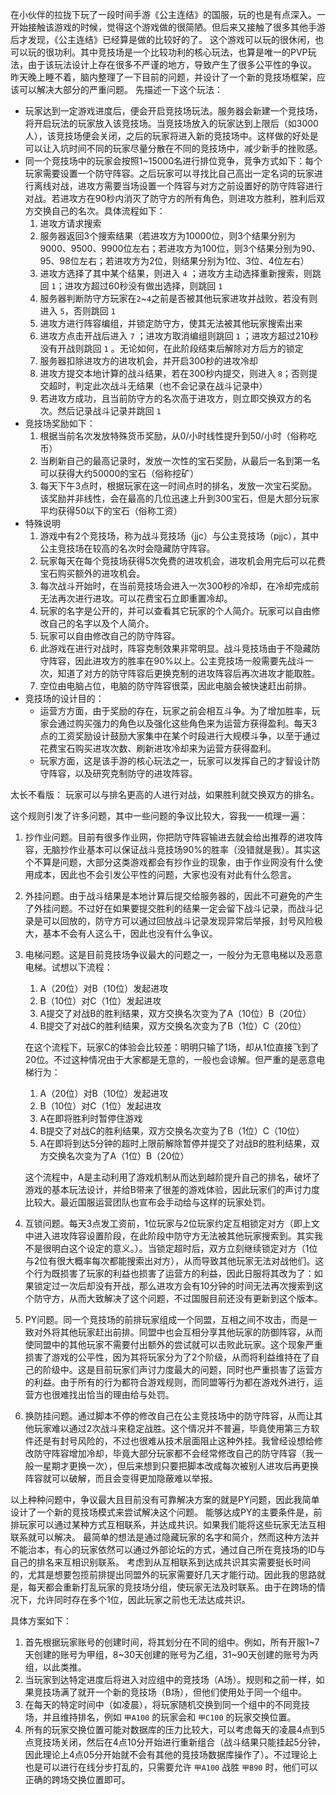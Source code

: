 在小伙伴的拉拢下玩了一段时间手游《公主连结》的国服，玩的也是有点深入。一开始接触该游戏的时候，觉得这个游戏做的很简陋。但后来又接触了很多其他手游后才发现，《公主连结》已经算是做的比较好的了。
这个游戏可以玩的很休闲，也可以玩的很功利。其中竞技场是一个比较功利的核心玩法，也算是唯一的PVP玩法，由于该玩法设计上存在很多不严谨的地方，导致产生了很多公平性的争议。
昨天晚上睡不着，脑内整理了一下目前的问题，并设计了一个新的竞技场框架，应该可以解决大部分的严重问题。
先描述一下这个玩法：

* 玩家达到一定游戏进度后，便会开启竞技场玩法。服务器会新建一个竞技场，将开启玩法的玩家放入该竞技场。当竞技场放入的玩家达到上限后（如3000人），该竞技场便会关闭，之后的玩家将进入新的竞技场中。这样做的好处是可以让入坑时间不同的玩家尽量分散在不同的竞技场中，减少新手的挫败感。
* 同一个竞技场中的玩家会按照1~15000名进行排位竞争，竞争方式如下：每个玩家需要设置一个防守阵容。之后玩家可以寻找比自己高出一定名词的玩家进行离线对战，进攻方需要当场设置一个阵容与对方之前设置好的防守阵容进行对战。若进攻方在90秒内消灭了防守方的所有角色，则进攻方胜利，胜利后双方交换自己的名次。具体流程如下：
    1. 进攻方请求搜索
    2. 服务器返回3个搜索结果（若进攻方为10000位，则3个结果分别为9000、9500、9900位左右；若进攻方为100位，则3个结果分别为90、95、98位左右；若进攻方为2位，则结果分别为1位、3位、4位左右）
    3. 进攻方选择了其中某个结果，则进入 `4` ；进攻方主动选择重新搜索，则跳回 `1`；进攻方超过60秒没有做出选择，则跳回 `1`
    4. 服务器判断防守方玩家在`2`~`4`之前是否被其他玩家进攻并战败，若没有则进入 `5`，否则跳回 `1`
    5. 进攻方进行阵容编组，并锁定防守方，使其无法被其他玩家搜索出来
    6. 进攻方点击开战后进入 `7` ；进攻方取消编组则跳回 `1` ；进攻方超过210秒没有开战则跳回 `1` 。无论如何，在此阶段结束后解除对方后方的锁定
    7. 服务器扣除进攻方的进攻机会，并开启300秒的进攻冷却
    8. 进攻方提交本地计算的战斗结果，若在300秒内提交，则进入 `8`；否则提交超时，判定此次战斗无结果（也不会记录在战斗记录中）
    9. 若进攻方成功，且当前防守方的名次高于进攻方，则立即交换双方的名次。然后记录战斗记录并跳回 `1`
* 竞技场奖励如下：
    1. 根据当前名次发放特殊货币奖励，从0/小时线性提升到50/小时（俗称吃币）
    2. 当刷新自己的最高记录时，发放一次性的宝石奖励，从最后一名到第一名可以获得大约50000的宝石（俗称挖矿）
    3. 每天下午3点时，根据玩家在这一时间点时的排名，发放一次宝石奖励。该奖励并非线性，会在最高的几位迅速上升到300宝石，但是大部分玩家平均获得50以下的宝石（俗称工资）
* 特殊说明
    1. 游戏中有2个竞技场，称为战斗竞技场（jjc）与公主竞技场（pjjc），其中公主竞技场在较高的名次时会隐藏防守阵容。
    2. 玩家每天在每个竞技场获得5次免费的进攻机会，进攻机会用完后可以花费宝石购买额外的进攻机会。
    3. 每次战斗开始时，在当前竞技场会进入一次300秒的冷却，在冷却完成前无法再次进行进攻。可以花费宝石立即重置冷却。
    4. 玩家的名字是公开的，并可以查看其它玩家的个人简介。玩家可以自由修改自己的名字以及个人简介。
    5. 玩家可以自由修改自己的防守阵容。
    6. 此游戏在进行对战时，阵容克制效果非常明显。战斗竞技场由于不隐藏防守阵容，因此进攻方的胜率在90%以上。公主竞技场一般需要先战斗一次，知道了对方的防守阵容后更换克制的进攻阵容后再次进攻才能取胜。
    7. 空位由电脑占位，电脑的防守阵容很菜，因此电脑会被快速赶出前排。
* 竞技场的设计目的：
    * 运营方方面，由于奖励的存在，玩家之前会相互斗争。为了增加胜率，玩家会通过购买强力的角色以及强化这些角色来为运营方获得盈利。每天3点的工资奖励设计鼓励大家集中在某个时段进行大规模斗争，以至于通过花费宝石购买进攻次数、刷新进攻冷却来为运营方获得盈利。
    * 玩家方面，这是该手游的核心玩法之一，玩家可以发挥自己的才智设计防守阵容，以及研究克制防守的进攻阵容。

太长不看版：
玩家可以与排名更高的人进行对战，如果胜利就交换双方的排名。

这个规则引发了许多问题，其中一些问题的争议比较大，容我一一梳理一遍：

1. 抄作业问题。目前有很多作业网，你把防守阵容输进去就会给出推荐的进攻阵容，无脑抄作业基本可以保证战斗竞技场90%的胜率（没错就是我）。其实这个不算是问题，大部分这类游戏都会有抄作业的现象，由于作业网没有什么使用成本，因此也不会引发公平性的问题，大家也没有对此有什么怨言。
2. 外挂问题。由于战斗结果是本地计算后提交给服务器的，因此不可避免的产生了外挂问题。不过好在如果要提交胜利的结果一定会留下战斗记录，而战斗记录是可以回放的，防守方可以通过回放战斗记录发现异常后举报，封号风险极大，基本不会有人这么干，因此也没有什么争议。
3. 电梯问题。这是目前竞技场争议最大的问题之一，一般分为无意电梯以及恶意电梯。试想以下流程：
    1. A（20位）对B（10位）发起进攻
    2. B（10位）对C（1位）发起进攻
    3. A提交了对战B的胜利结果，双方交换名次变为了A（10位）B（20位）
    4. B提交了对战C的胜利结果，双方交换名次变为了B（1位）C（20位）

    在这个流程下，玩家C的体验会比较差：明明只输了1场，却从1位直接飞到了20位。不过这种情况由于大家都是无意的，一般也会谅解。但严重的是恶意电梯行为：
    1. A（20位）对B（10位）发起进攻
    2. B（10位）对C（1位）发起进攻
    3. A在即将胜利时暂停住游戏
    4. B提交了对战C的胜利结果，双方交换名次变为了B（1位）C（10位）
    5. A在即将到达5分钟的超时上限前解除暂停并提交了对战B的胜利结果，双方交换名次变为了A（1位）B（20位）

    这个流程中，A是主动利用了游戏机制从而达到越阶提升自己的排名，破坏了游戏的基本玩法设计，并给B带来了很差的游戏体验，因此玩家们的声讨力度比较大。最近国服运营团队也宣布会手动给与这样的玩家处罚。
4. 互锁问题。每天3点发工资前，1位玩家与2位玩家约定互相锁定对方（即上文中进入进攻阵容设置阶段，在此阶段中防守方无法被其他玩家搜索到。其实我不是很明白这个设定的意义。）。当锁定超时后，双方立刻继续锁定对方（1位与2位有很大概率每次都能搜索出对方），从而导致其他玩家无法对战他们。这个行为既损害了玩家的利益也损害了运营方的利益，因此日服将其改为了：如果锁定过一次后却没有开战，那么进攻方会有10分钟的时间无法再次搜索到这个防守方，从而大致解决了这个问题，不过国服目前还没有更新到这个版本。
5. PY问题。同一个竞技场的前排玩家组成一个同盟，互相之间不攻击，而是一致对外将其他玩家赶出前排。同盟中也会互相分享其他玩家的防御阵容，从而使同盟中的其他玩家不需要付出额外的尝试就可以击败此玩家。这个现象严重损害了游戏的公平性，因为其将玩家分为了2个阶级，从而将利益维持在了自己的阶级中。这是目前玩家们声讨力度最大的问题，同时也严重损害了运营方的利益。由于所有的行为都符合游戏规则，而同盟等行为都在游戏外进行，运营方也很难找出恰当的理由给与处罚。
6. 换防挂问题。通过脚本不停的修改自己在公主竞技场中的防守阵容，从而让其他玩家难以通过2次战斗来稳定战胜。这个情况并不普遍，毕竟使用第三方软件还是有封号风险的，不过也很难从技术层面阻止这种外挂。我曾经设想给修改防守阵容增加冷却，毕竟大部分玩家都不会经常修改自己的防守阵容（我一般一星期才更换一次），但后来想到只要把脚本改成每次被别人进攻后再更换阵容就可以破解，而且会变得更加隐蔽难以举报。

以上种种问题中，争议最大且目前没有可靠解决方案的就是PY问题，因此我简单设计了一个新的竞技场模式来尝试解决这个问题。
能够达成PY的主要条件是，前排玩家可以通过某种方式互相联系，并达成共识。如果我们能将这些玩家无法互相联系就可以解决。
最简单的想法是通过隐藏玩家的名字和简介，然而这种方法并不能治本，有心的玩家依然可以通过外部论坛的方式，通过自己所在竞技场的ID与自己的排名来互相识别联系。
考虑到从互相联系到达成共识其实需要挺长时间的，尤其是想要包揽前排提出同盟外的玩家需要好几天才能行动。因此我的思路就是，每天都会重新打乱玩家的竞技场分组，使玩家无法及时联系。由于在跨场的情况下，允许同时存在多个1位，因此玩家之前也无法达成共识。

具体方案如下：
1. 首先根据玩家账号的创建时间，将其划分在不同的组中。例如，所有开服1~7天创建的账号为甲组，8~30天创建的账号为乙组，31~90天创建的账号为丙组，以此类推。
2. 当玩家到达特定进度后将进入对应组中的竞技场（A场）。规则和之前一样，如果竞技场满了就开一个新的竞技场（B场），但他们使用处于同一个组中。
3. 在每天的特定时间中（如凌晨），将玩家随机交换到同一个组中的不同竞技场，并且维持排名，例如 `甲A100` 的玩家会和 `甲C100` 的玩家交换位置。
4. 所有的玩家交换位置可能对数据库的压力比较大，可以考虑每天的凌晨4点到5点竞技场关闭，然后在4点10分开始进行重新组合（战斗结果只能挂起5分钟，因此理论上4点05分开始就不会有其他的竞技场数据库操作了）。不过理论上也是可以进行在线分步打乱的，只需要允许 `甲A100` 战胜 `甲B90` 时，他们可以正确的跨场交换位置即可。
